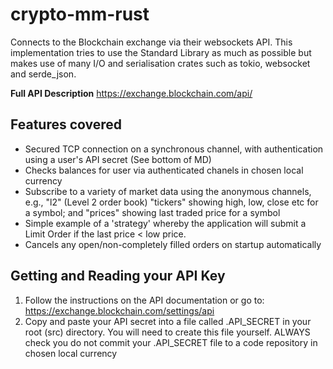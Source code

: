 # crypto-mm-rust

Connects to the Blockchain exchange via their websockets API.
This implementation tries to use the Standard Library as much as possible but makes use of many I/O and serialisation crates such as tokio, websocket and serde_json.

**Full API Description** https://exchange.blockchain.com/api/


## Features covered
* Secured TCP connection on a synchronous channel, with authentication using a user's API secret (See bottom of MD)
* Checks balances for user via authenticated chanels in chosen local currency
* Subscribe to a variety of market data using the anonymous channels, e.g., "l2" (Level 2 order book) "tickers" showing high, low, close etc for a symbol; and "prices" showing last traded price for a symbol
* Simple example of a 'strategy' whereby the application will submit a Limit Order if the last price < low price.
* Cancels any open/non-completely filled orders on startup automatically

## Getting and Reading your API Key
1. Follow the instructions on the API documentation or go to: https://exchange.blockchain.com/settings/api
2. Copy and paste your API secret into a file called .API_SECRET in your root (src) directory. You will need to create this file yourself. ALWAYS check you do not commit your .API_SECRET file to a code repository in chosen local currency